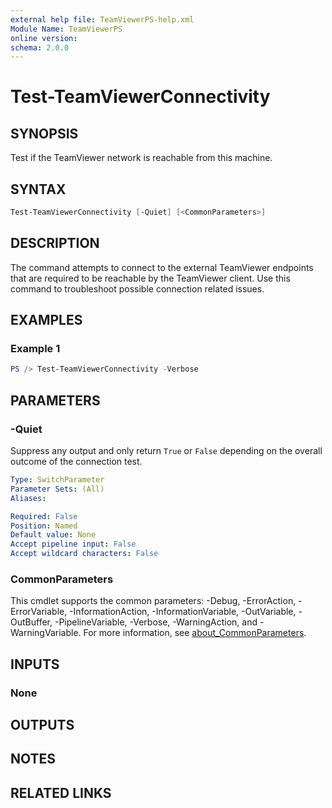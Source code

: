 ```yaml
---
external help file: TeamViewerPS-help.xml
Module Name: TeamViewerPS
online version:
schema: 2.0.0
---
```


# Test-TeamViewerConnectivity

## SYNOPSIS

Test if the TeamViewer network is reachable from this machine.

## SYNTAX

```powershell
Test-TeamViewerConnectivity [-Quiet] [<CommonParameters>]
```

## DESCRIPTION

The command attempts to connect to the external TeamViewer endpoints that are
required to be reachable by the TeamViewer client.
Use this command to troubleshoot possible connection related issues.

## EXAMPLES

### Example 1

```powershell
PS /> Test-TeamViewerConnectivity -Verbose
```

## PARAMETERS

### -Quiet

Suppress any output and only return `True` or `False` depending on the overall
outcome of the connection test.

```yaml
Type: SwitchParameter
Parameter Sets: (All)
Aliases:

Required: False
Position: Named
Default value: None
Accept pipeline input: False
Accept wildcard characters: False
```

### CommonParameters

This cmdlet supports the common parameters: -Debug, -ErrorAction, -ErrorVariable, -InformationAction, -InformationVariable, -OutVariable, -OutBuffer, -PipelineVariable, -Verbose, -WarningAction, and -WarningVariable. For more information, see [about_CommonParameters](http://go.microsoft.com/fwlink/?LinkID=113216).

## INPUTS

### None

## OUTPUTS

## NOTES

## RELATED LINKS
